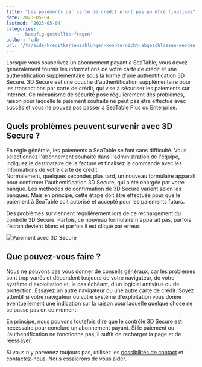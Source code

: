 ```yaml
---
title: "Les paiements par carte de crédit n'ont pas pu être finalisés"
date: 2023-05-04
lastmod: '2023-05-04'
categories:
    - 'haeufig-gestellte-fragen'
author: 'cdb'
url: '/fr/aide/kreditkartenzahlungen-konnte-nicht-abgeschlossen-werden'
---
```


Lorsque vous souscrivez un abonnement payant à SeaTable, vous devez généralement fournir les informations de votre carte de crédit et une authentification supplémentaire sous la forme d'une authentification 3D Secure. 3D Secure est une couche d'authentification supplémentaire pour les transactions par carte de crédit, qui vise à sécuriser les paiements sur Internet. Ce mécanisme de sécurité pose régulièrement des problèmes, raison pour laquelle le paiement souhaité ne peut pas être effectué avec succès et vous ne pouvez pas passer à SeaTable Plus ou Enterprise.

## Quels problèmes peuvent survenir avec 3D Secure ?

En règle générale, les paiements à SeaTable se font sans difficulté. Vous sélectionnez l'abonnement souhaité dans l'administration de l'équipe, indiquez le destinataire de la facture et finalisez la commande avec les informations de votre carte de crédit.  
Normalement, quelques secondes plus tard, un nouveau formulaire apparaît pour confirmer l'authentification 3D Secure, qui a été chargée par votre banque. Les méthodes de confirmation de 3D Secure varient selon les banques. Mais en principe, cette étape doit être effectuée pour que le paiement à SeaTable soit autorisé et accepté pour les paiements futurs.

Des problèmes surviennent régulièrement lors de ce rechargement du contrôle 3D Secure. Parfois, ce nouveau formulaire n'apparaît pas, parfois l'écran devient blanc et parfois il est cliqué par erreur.

![Paiement avec 3D Secure](https://seatable.io/wp-content/uploads/2023/05/3d_secure_payment.gif)

## Que pouvez-vous faire ?

Nous ne pouvons pas vous donner de conseils généraux, car les problèmes sont trop variés et dépendent toujours de votre navigateur, de votre système d'exploitation et, le cas échéant, d'un logiciel antivirus ou de protection. Essayez un autre navigateur ou une autre carte de crédit. Soyez attentif si votre navigateur ou votre système d'exploitation vous donne éventuellement une indication sur la raison pour laquelle quelque chose ne se passe pas en ce moment.

En principe, nous pouvons toutefois dire que le contrôle 3D Secure est nécessaire pour conclure un abonnement payant. Si le paiement ou l'authentification ne fonctionne pas, il suffit de recharger la page et de réessayer.

Si vous n'y parvenez toujours pas, utilisez les [possibilités de contact](https://seatable.io/fr/contact/) et contactez-nous. Nous essaierons de vous aider.

